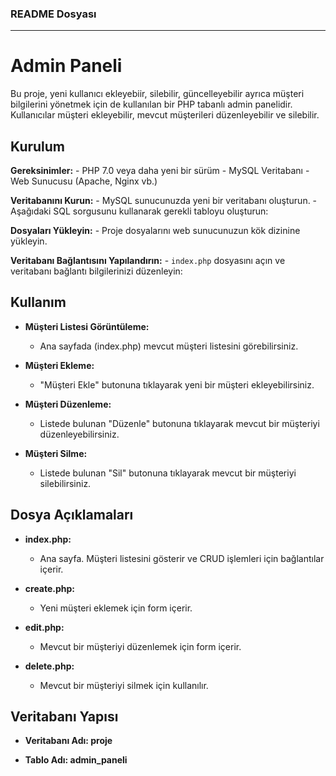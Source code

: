 
### README Dosyası

---

# Admin Paneli

Bu proje, yeni kullanıcı ekleyebiir, silebilir, güncelleyebilir ayrıca müşteri bilgilerini yönetmek için de kullanılan bir PHP tabanlı admin panelidir. Kullanıcılar müşteri ekleyebilir, mevcut müşterileri düzenleyebilir ve silebilir.

## Kurulum

**Gereksinimler:**
    - PHP 7.0 veya daha yeni bir sürüm
    - MySQL Veritabanı
    - Web Sunucusu (Apache, Nginx vb.)

**Veritabanını Kurun:**
    - MySQL sunucunuzda yeni bir veritabanı oluşturun.
    - Aşağıdaki SQL sorgusunu kullanarak gerekli tabloyu oluşturun:

**Dosyaları Yükleyin:**
    - Proje dosyalarını web sunucunuzun kök dizinine yükleyin.

 **Veritabanı Bağlantısını Yapılandırın:**
    - `index.php` dosyasını açın ve veritabanı bağlantı bilgilerinizi düzenleyin:

## Kullanım

- **Müşteri Listesi Görüntüleme:**
    - Ana sayfada (index.php) mevcut müşteri listesini görebilirsiniz.
    
- **Müşteri Ekleme:**
    - "Müşteri Ekle" butonuna tıklayarak yeni bir müşteri ekleyebilirsiniz.

- **Müşteri Düzenleme:**
    - Listede bulunan "Düzenle" butonuna tıklayarak mevcut bir müşteriyi düzenleyebilirsiniz.

- **Müşteri Silme:**
    - Listede bulunan "Sil" butonuna tıklayarak mevcut bir müşteriyi silebilirsiniz.

## Dosya Açıklamaları

- **index.php:**
    - Ana sayfa. Müşteri listesini gösterir ve CRUD işlemleri için bağlantılar içerir.
    
- **create.php:**
    - Yeni müşteri eklemek için form içerir.
    
- **edit.php:**
    - Mevcut bir müşteriyi düzenlemek için form içerir.
    
- **delete.php:**
    - Mevcut bir müşteriyi silmek için kullanılır.

## Veritabanı Yapısı

- **Veritabanı Adı: proje**

- **Tablo Adı: admin_paneli**
